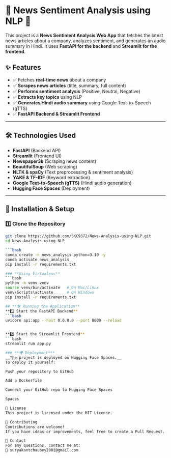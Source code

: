 # 📰 News Sentiment Analysis using NLP 🚀

This project is a **News Sentiment Analysis Web App** that fetches the latest news articles about a company, analyzes sentiment, and generates an audio summary in Hindi. It uses **FastAPI for the backend** and **Streamlit for the frontend**.

## **✨ Features**
- ✅ Fetches **real-time news** about a company  
- ✅ **Scrapes news articles** (title, summary, full content)  
- ✅ **Performs sentiment analysis** (Positive, Neutral, Negative)  
- ✅ **Extracts key topics** using NLP  
- ✅ **Generates Hindi audio summary** using Google Text-to-Speech (gTTS)  
- ✅ **FastAPI Backend & Streamlit Frontend**  

---

## **🛠️ Technologies Used**
- **FastAPI** (Backend API)  
- **Streamlit** (Frontend UI)  
- **Newspaper3k** (Scraping news content)  
- **BeautifulSoup** (Web scraping)  
- **NLTK & spaCy** (Text preprocessing & sentiment analysis)  
- **YAKE & TF-IDF** (Keyword extraction)  
- **Google Text-to-Speech (gTTS)** (Hindi audio generation)  
- **Hugging Face Spaces** (Deployment)  

---

## **🚀 Installation & Setup**
### **1️⃣ Clone the Repository**
```bash
git clone https://github.com/SKC9372/News-Analysis-using-NLP.git
cd News-Analysis-using-NLP

```bash
conda create -n news_analysis python=3.10 -y
conda activate news_analysis
pip install -r requirements.txt

### **Using Virtualenv**
```bash
python -m venv venv
source venv/bin/activate   # On Mac/Linux
venv\Scripts\activate      # On Windows
pip install -r requirements.txt

## **🛠️ Running the Application**
**1️⃣ Start the FastAPI Backend**
```bash
uvicorn api:app --host 0.0.0.0 --port 8000 --reload


**2️⃣ Start the Streamlit Frontend**
```bash
streamlit run app.py

### **🌍 Deployment***
__The project is deployed on Hugging Face Spaces.__
To deploy it yourself:

Push your repository to GitHub

Add a Dockerfile

Connect your GitHub repo to Hugging Face Spaces

Spaces

📜 License
This project is licensed under the MIT License.

🤝 Contributing
Contributions are welcome!
If you have ideas or improvements, feel free to create a Pull Request.

📩 Contact
For any questions, contact me at:
📧 suryakantchaubey2001@gmail.com

